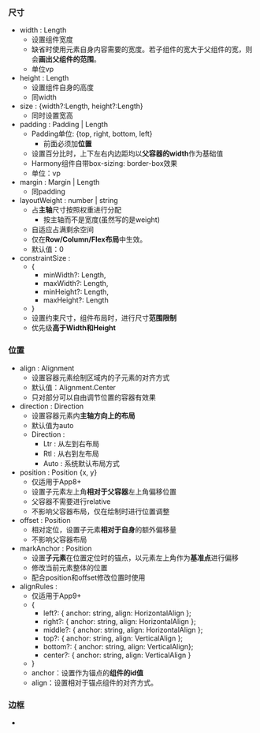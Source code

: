
### 尺寸
- width : Length
	- 设置组件宽度
	- 缺省时使用元素自身内容需要的宽度。若子组件的宽大于父组件的宽，则会**画出父组件的范围**。
	- 单位vp
- height : Length
	- 设置组件自身的高度
	- 同width
- size : {width?:Length, height?:Length}
	- 同时设置宽高
- padding : Padding | Length
	- Padding单位: {top, right, bottom, left}
		- 前面必须加**位置**
	- 设置百分比时，上下左右内边距均以**父容器的width**作为基础值
	- Harmony组件自带box-sizing: border-box效果
	- 单位：vp
- margin : Margin | Length
	- 同padding
- layoutWeight : number | string
	- 占**主轴**尺寸按照权重进行分配
		- 按主轴而不是宽度(虽然写的是weight)
	- 自适应占满剩余空间
	- 仅在**Row/Column/Flex布局**中生效。
	- 默认值：0
- constraintSize : 
	- {
		- minWidth?: Length,
		- maxWidth?: Length,
		- minHeight?: Length,
		- maxHeight?: Length
	- }
	- 设置约束尺寸，组件布局时，进行尺寸**范围限制**
	- 优先级**高于Width和Height**

### 位置
- align : Alignment
	- 设置容器元素绘制区域内的子元素的对齐方式
	- 默认值：Alignment.Center
	- 只对部分可以自由调节位置的容器有效果
- direction : Direction
	- 设置容器元素内**主轴方向上的布局**
	- 默认值为auto
	- Direction :
		- Ltr : 从左到右布局
		- Rtl : 从右到左布局
		- Auto : 系统默认布局方式
- position : Position {x, y}
	- 仅适用于App8+
	- 设置子元素左上角**相对于父容器**左上角偏移位置
	- 父容器不需要进行relative
	- 不影响父容器布局，仅在绘制时进行位置调整
- offset : Position
	- 相对定位，设置子元素**相对于自身**的额外偏移量
	- 不影响父容器布局
- markAnchor : Position
	- 设置**子元素**在位置定位时的锚点，以元素左上角作为**基准点**进行偏移
	- 修改当前元素整体的位置
	- 配合position和offset修改位置时使用
- alignRules : 
	- 仅适用于App9+
	- {
		- left?: { anchor: string, align: HorizontalAlign };
		- right?: { anchor: string, align: HorizontalAlign };
		- middle?: { anchor: string, align: HorizontalAlign };
		- top?: { anchor: string, align: VerticalAlign };
		- bottom?: { anchor: string, align: VerticalAlign};
		- center?: { anchor: string, align: VerticalAlign }
	- }
	- anchor：设置作为锚点的**组件的id值**
	- align：设置相对于锚点组件的对齐方式。


### 边框

- 















